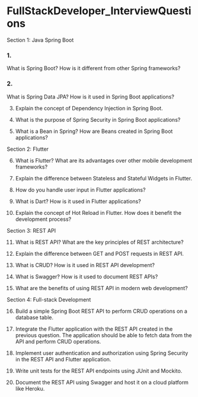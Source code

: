 # FullStackDeveloper_InterviewQuestions

Section 1: Java Spring Boot

### 1. 
What is Spring Boot? How is it different from other Spring frameworks?

### 2.
What is Spring Data JPA? How is it used in Spring Boot applications?

3. Explain the concept of Dependency Injection in Spring Boot.

4. What is the purpose of Spring Security in Spring Boot applications?

5. What is a Bean in Spring? How are Beans created in Spring Boot applications?

Section 2: Flutter

6. What is Flutter? What are its advantages over other mobile development frameworks?

7. Explain the difference between Stateless and Stateful Widgets in Flutter.

8. How do you handle user input in Flutter applications?

9. What is Dart? How is it used in Flutter applications?

10. Explain the concept of Hot Reload in Flutter. How does it benefit the development process?

Section 3: REST API

11. What is REST API? What are the key principles of REST architecture?

12. Explain the difference between GET and POST requests in REST API.

13. What is CRUD? How is it used in REST API development?

14. What is Swagger? How is it used to document REST APIs?

15. What are the benefits of using REST API in modern web development?

Section 4: Full-stack Development

16. Build a simple Spring Boot REST API to perform CRUD operations on a database table.

17. Integrate the Flutter application with the REST API created in the previous question. The application should be able to fetch data from the API and perform CRUD operations.

18. Implement user authentication and authorization using Spring Security in the REST API and Flutter application.

19. Write unit tests for the REST API endpoints using JUnit and Mockito.

20. Document the REST API using Swagger and host it on a cloud platform like Heroku.
